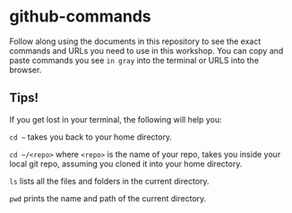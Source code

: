# github-commands
Follow along using the documents in this repository to see the exact commands and URLs you need to use in this workshop. You can copy and paste commands you see `in gray` into the terminal or URLS into the browser. 

## Tips!
If you get lost in your terminal, the following will help you:

`cd ~` takes you back to your home directory.  

`cd ~/<repo>` where `<repo>` is the name of your repo, takes you inside your local git repo, assuming you cloned it into your home directory.  

`ls` lists all the files and folders in the current directory.  

`pwd` prints the name and path of the current directory.  

